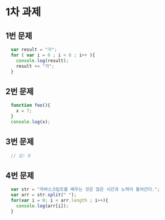 # 1차 과제

## 1번 문제
```javascript
  var result = "가";
  for ( var i = 0 ; i < 6 ; i++ ){
    console.log(result);
    result += "가";
  }
```

## 2번 문제
```javascript
  function foo(){
    x = 7;
  }
  console.log(x);
```

## 3번 문제
```javascript
  // 답: 8 
```

## 4번 문제
```javascript
  var str = "자바스크립트를 배우는 것은 많은 시간과 노력이 들어간다.";
  var arr = str.split(" ");
  for(var i = 0; i < arr.length ; i++){
    console.log(arr[i]);
  } 
```
